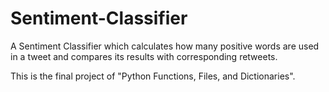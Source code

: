 # Sentiment-Classifier
A Sentiment Classifier which calculates how many positive words are used in a tweet and compares its results with corresponding retweets.

This is the final project of "Python Functions, Files, and Dictionaries".
